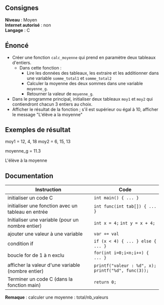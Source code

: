 ## Consignes

**Niveau** : Moyen  
**Internet autorisé** : non  
**Langage** : C

## Énoncé

- Créer une fonction `calc_moyenne` qui prend en paramètre deux tableaux d'entiers.  
    - Dans cette fonction :  
        - Lire les données des tableaux, les extraire et les additionner dans une variable `somme_total1` et `somme_total2`  
        - Calculer la moyenne des deux sommes dans une variable `moyenne_g`.  
        - Retourner la valeur de `moyenne_g`.  
- Dans le programme principal, initialiser deux tableaux `moy1` et `moy2` qui contiendront chacun 3 entiers au choix.  
- Afficher le résultat de la fonction ; s'il est supérieur ou égal à 10, afficher le message "L'élève a la moyenne"

## Exemples de résultat

moy1 = 12, 4, 18
moy2 = 6, 15, 13

moyenne_g = 11.3

L'élève à la moyenne

## Documentation
| Instruction                                        | Code                                                    |
| -------------------------------------------------- | ------------------------------------------------------- |
| initialiser un code C                              | `int main() { ... }`                                    |
| initialiser une fonction avec un tableau en entrée | `int func(int tab[]) { ... }`                           |
| Initialiser une variable (pour un nombre entier)   | `int x = 4;` `int y = x + 4;`                           |
| ajouter une valeur à une variable                  | `var += val`                                            |
| condition if                                       | `if (x < 4) { ... } else { ... }`<br>                   |
| boucle for de 1 à n exclu                          | `for(int i=0;i<n;i++) { ... }`                          |
| afficher la valeur d'une variable (nombre entier)  | `printf("valeur : %d", x);`<br>`printf("%d", func(3));` |
| Terminer un code C (dans la fonction main)         | `return 0;`                                             |
**Remaque** : calculer une moyenne : total/nb_valeurs